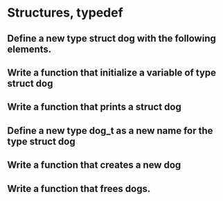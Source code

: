 # Structures, typedef

## Define a new type  struct dog with the following elements.

## Write a function that initialize a variable of type struct dog

## Write a function that prints a struct dog

## Define a new type dog_t as a new name for the type struct dog

## Write a function that creates a new dog

## Write a function that frees dogs.

